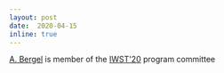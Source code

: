```yaml
--- 
layout: post 
date:  2020-04-15
inline: true
---
```

[A. Bergel](http://bergel.eu) is member of the [IWST'20](https://esug.github.io/2020-Conference/cfpIWST2020.html) program committee
